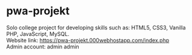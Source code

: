 # pwa-projekt
Solo college project for developing skills such as: HTML5, CSS3, Vanilla PHP, JavaScript, MySQL.  
Website link: https://pwa-projekt.000webhostapp.com/index.php  
Admin account: admin admin  
